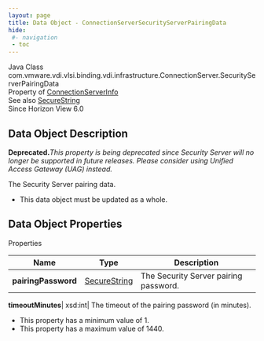 ```yaml
---
layout: page
title: Data Object - ConnectionServerSecurityServerPairingData
hide:
 #- navigation
 - toc
---
```






Java Class
    com.vmware.vdi.vlsi.binding.vdi.infrastructure.ConnectionServer.SecurityServerPairingData  
Property of
     [ConnectionServerInfo](vdi.infrastructure.ConnectionServer.ConnectionServerInfo.md#field_detail)  
See also
     [SecureString](vdi.util.SecureString.md)  
Since 
    Horizon View 6.0

## Data Object Description 

**Deprecated.**_This property is being deprecated since Security Server will no longer be supported in future releases. Please consider using Unified Access Gateway (UAG) instead._

The Security Server pairing data. 

  * This data object must be updated as a whole.



## Data Object Properties

Properties

Name |  Type |  Description   
---|---|---  
**pairingPassword**| [SecureString](vdi.util.SecureString.md)|  The Security Server pairing password.   
  
**timeoutMinutes**|  xsd:int|  The timeout of the pairing password (in minutes).   


  * This property has a minimum value of 1. 
  * This property has a maximum value of 1440. 

  
  
  
  
  
  

